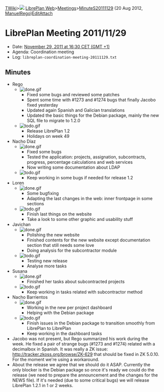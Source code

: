 [TWiki](/twiki/Main/WebHome)&gt;![](/twiki/TWiki/TWikiDocGraphics/web-bg-small.gif) [LibrePlan Web](/twiki/LibrePlan/WebHome)&gt;[Meetings](/twiki/LibrePlan/Meetings)&gt;[MinuteS20111129](http://wiki.libreplan-enterprise.com/twiki/LibrePlan/MinuteS20111129 "Topic revision: 2 (20 Aug 2012 - 09:52:59)") (20 Aug 2012, [ManuelRego](/twiki/Main/ManuelRego))[Edit](http://wiki.libreplan-enterprise.com/twiki/bin/edit/LibrePlan/MinuteS20111129?t=1520337958 "Edit this topic text")[Attach](/twiki/bin/attach/LibrePlan/MinuteS20111129 "Attach an image or document to this topic")

 LibrePlan Meeting 2011/11/29
============================================================================================================================

-   Date: [November 29, 2011 at 16:30 CET (GMT +1)](http://www.timeanddate.com/worldclock/fixedtime.html?day=29&month=11&year=2011&hour=16&min=30&sec=0&p1=48)
-   Agenda: Coordination meeting
-   Log: `libreplan-coordination-meeting-20111129.txt`

 Minutes
----------------------------------

-   Rego
    -   ![done.gif](/twiki/TWiki/TWikiDocGraphics/done.gif)
        -   Fixed some bugs and reviewed some patches
        -   Spent some time with \#1273 and \#1274 bugs that finally Jacobo fixed yesterday
        -   Updated again Spanish and Galician translations
        -   Updated the basic things for the Debian package, mainly the new SQL file to migrate to 1.2.0
    -   ![todo.gif](/twiki/TWiki/TWikiDocGraphics/todo.gif)
        -   Release LibrePlan 1.2
        -   Holidays on week 49
-   Nacho Díaz
    -   ![done.gif](/twiki/TWiki/TWikiDocGraphics/done.gif)
        -   Fixed some bugs
        -   Tested the application: projects, assignation, subcontracts, progress, percentage calculations and web services
        -   Now writing some documentation about LDAP
    -   ![todo.gif](/twiki/TWiki/TWikiDocGraphics/todo.gif)
        -   Keep working in some bugs if needed for release 1.2
-   Loren
    -   ![done.gif](/twiki/TWiki/TWikiDocGraphics/done.gif)
        -   Some bugfixing
        -   Adapting the last changes in the web: inner frontpage in some sections
    -   ![todo.gif](/twiki/TWiki/TWikiDocGraphics/todo.gif)
        -   Finish last things on the website
        -   Take a look to some other graphic and usability stuff
-   Javichan
    -   ![done.gif](/twiki/TWiki/TWikiDocGraphics/done.gif)
        -   Polishing the new website
        -   Finished contents for the new website except documentation section that still needs some love
        -   Doing analysis for the subcontractor module
    -   ![todo.gif](/twiki/TWiki/TWikiDocGraphics/todo.gif)
        -   Testing new release
        -   Analyse more tasks
-   Susana
    -   ![done.gif](/twiki/TWiki/TWikiDocGraphics/done.gif)
        -   Finished her tasks about subcontracted projects
    -   ![todo.gif](/twiki/TWiki/TWikiDocGraphics/todo.gif)
        -   Keep working in tasks related with subcontractor method
-   Nacho Barrientos
    -   ![done.gif](/twiki/TWiki/TWikiDocGraphics/done.gif)
        -   Working in the new per project dashboard
        -   Helping with the Debian package
    -   ![todo.gif](/twiki/TWiki/TWikiDocGraphics/todo.gif)
        -   Finish issues in the Debian package to transition smoothly from LibrePlan to LibrePlan
        -   Keep working in the dashboard tasks
-   Jacobo was not present, but Rego summarized his work during the week. He fixed a pair of strange bugs (\#1273 and \#1274) related with a decimalbox in Spanish. It was really a ZK issue: <http://tracker.zkoss.org/browse/ZK-629> that should be fixed in ZK 5.0.10. For the moment we're using a workaround.
-   About the release we agree that we should do it ASAP. Currently the only blocker is the Debian package so once it's ready we could do the release (we need to prepare the announcement and the changes for the NEWS file). If it's needed (due to some critical bugs) we will release LibrePlan 1.2.1 in 1 or 2 weeks.

